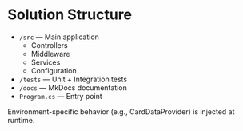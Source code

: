 # Solution Structure

- `/src` — Main application
  - Controllers
  - Middleware
  - Services
  - Configuration
- `/tests` — Unit + Integration tests
- `/docs` — MkDocs documentation
- `Program.cs` — Entry point

Environment-specific behavior (e.g., CardDataProvider) is injected at runtime.
